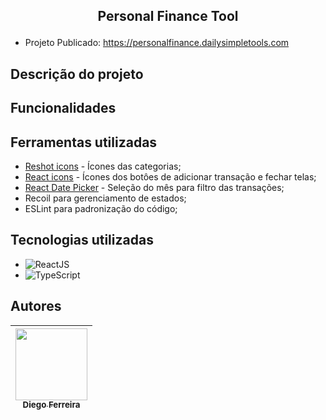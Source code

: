## <p align="center">Personal Finance Tool</p>


* Projeto Publicado: https://personalfinance.dailysimpletools.com

## Descrição do projeto


## Funcionalidades


## Ferramentas utilizadas
* [Reshot icons](https://www.reshot.com/free-svg-icons/) - Ícones das categorias;
* [React icons](https://react-icons.github.io/react-icons/) - Ícones dos botôes de adicionar transação e fechar telas;
* [React Date Picker](https://reactdatepicker.com/) - Seleção do mês para filtro das transações;
* Recoil para gerenciamento de estados;
* ESLint para padronização do código;

## Tecnologias utilizadas
* ![ReactJS](https://img.shields.io/badge/-ReactJS-black?style=flat-square&logo=react)
* ![TypeScript](https://img.shields.io/badge/-TypeScript-007ACC?style=flat-square&logo=typescript&logoColor=white)

## Autores
| [<img src="https://avatars.githubusercontent.com/u/97759524?v=4" width=115><br><sub>Diego Ferreira</sub>](https://github.com/diegonf) | 
| :---: |